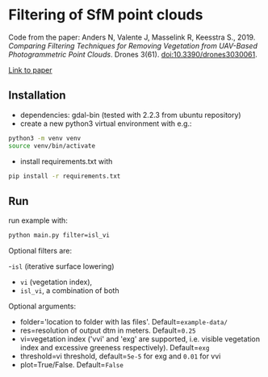 # Filtering of SfM point clouds

Code from the paper:
Anders N, Valente J, Masselink R, Keesstra S., 2019. *Comparing Filtering Techniques for Removing Vegetation from UAV-Based Photogrammetric Point Clouds*. Drones 3(61). [doi:10.3390/drones3030061](http://dx.doi.org/10.3390/drones3030061).

[Link to paper](https://www.mdpi.com/2504-446X/3/3/61)

## Installation

- dependencies: gdal-bin (tested with 2.2.3 from ubuntu repository)
- create a new python3 virtual environment with e.g.:

```bash
python3 -m venv venv
source venv/bin/activate
```

- install requirements.txt with

```bash
pip install -r requirements.txt
```

## Run

run example with:

```bash
python main.py filter=isl_vi
```

Optional filters are:

-`isl` (iterative surface lowering)
- `vi` (vegetation index), 
- `isl_vi`, a combination of both

Optional arguments:

- folder='location to folder with las files'. Default=`example-data/`
- res=resolution of output dtm in meters. Default=`0.25`
- vi=vegetation index ('vvi' and 'exg' are supported, i.e. visible vegetation index and excessive greeness respectively). Default=`exg`
- threshold=vi threshold, default=`5e-5` for exg and `0.01` for vvi
- plot=True/False. Default=`False`
